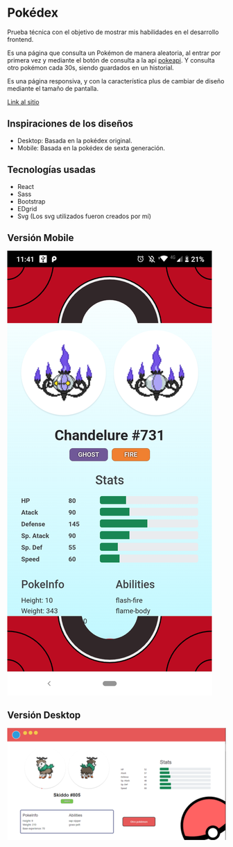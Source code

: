 # Pokédex

Prueba técnica con el objetivo de mostrar mis habilidades en el desarrollo frontend.

Es una página que consulta un Pokémon de manera aleatoria, al entrar por primera vez y mediante el botón de consulta a la api [pokeapi](https://pokeapi.co/). Y consulta otro pokémon cada 30s, siendo guardados en un historial.

Es una página responsiva, y con la característica plus de cambiar de diseño mediante el tamaño de pantalla.

[Link al sitio](https://stately-chebakia-eaa744.netlify.app/)

## Inspiraciones de los diseños

- Desktop: Basada en la pokédex original.
- Mobile: Basada en la pokédex de sexta generación.

## Tecnologías usadas

- React
- Sass
- Bootstrap
- EDgrid
- Svg (Los svg utilizados fueron creados por mí)

## Versión Mobile

!["Captura de versión mobile"](./readme/mobile-version.png)

## Versión Desktop

!["Captura de versión desktop"](./readme/desktop-version.png)

